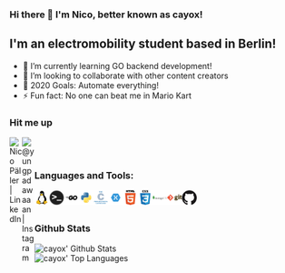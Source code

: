 ### Hi there 👋 I'm Nico, better known as cayox!

## I'm an electromobility student based in Berlin!

- 🌱 I’m currently learning GO backend development!
- 👯 I’m looking to collaborate with other content creators
- 🥅 2020 Goals: Automate everything!
- ⚡ Fun fact: No one can beat me in Mario Kart

### Hit me up

[<img align="left" alt="Nico Päller | LinkedIn" width="22px" src="https://cdn.jsdelivr.net/npm/simple-icons@v3/icons/linkedin.svg" />][linkedin]
[<img align="left" alt="@yungpadawaaan | Instagram" width="22px" src="https://cdn.jsdelivr.net/npm/simple-icons@v3/icons/instagram.svg" />][instagram]

<br/>
<br/>

### Languages and Tools:

<img align="left" alt="Linux" width="26px" src="https://raw.githubusercontent.com/github/explore/80688e429a7d4ef2fca1e82350fe8e3517d3494d/topics/linux/linux.png"/>
<img align="left" alt="Terminal" width="26px" src="https://raw.githubusercontent.com/github/explore/80688e429a7d4ef2fca1e82350fe8e3517d3494d/topics/terminal/terminal.png"/>
<img align="left" alt="GO" width="26px" src="https://raw.githubusercontent.com/github/explore/80688e429a7d4ef2fca1e82350fe8e3517d3494d/topics/go/go.png"/>
<img align="left" alt="Python" width="26px" src="https://raw.githubusercontent.com/github/explore/80688e429a7d4ef2fca1e82350fe8e3517d3494d/topics/python/python.png"/>
<img align="left" alt="C" width="26px" src="https://raw.githubusercontent.com/github/explore/80688e429a7d4ef2fca1e82350fe8e3517d3494d/topics/c/c.png"/>
<img align="left" alt="Xamarin" width="26px" src="https://raw.githubusercontent.com/github/explore/80688e429a7d4ef2fca1e82350fe8e3517d3494d/topics/xamarin/xamarin.png"/>
<img align="left" alt="HTML5" width="26px" src="https://raw.githubusercontent.com/github/explore/80688e429a7d4ef2fca1e82350fe8e3517d3494d/topics/html/html.png"/>
<img align="left" alt="CSS3" width="26px" src="https://raw.githubusercontent.com/github/explore/80688e429a7d4ef2fca1e82350fe8e3517d3494d/topics/css/css.png"/>
<img align="left" alt="MongoDB" width="26px" src="https://raw.githubusercontent.com/github/explore/80688e429a7d4ef2fca1e82350fe8e3517d3494d/topics/mongodb/mongodb.png"/>
<img align="left" alt="Git" width="26px" src="https://raw.githubusercontent.com/github/explore/80688e429a7d4ef2fca1e82350fe8e3517d3494d/topics/git/git.png"/>
<img align="left" alt="GitHub" width="26px" src="https://raw.githubusercontent.com/github/explore/78df643247d429f6cc873026c0622819ad797942/topics/github/github.png"/>


<br/>
<br/>

### Github Stats

<img align="left" alt="cayox' Github Stats" src="https://github-readme-stats.vercel.app/api?username=cayox&show_icons=true&hide_border=true&count_private=true" />
<br/>
<img align="left" alt="cayox' Top Languages" src="https://github-readme-stats.vercel.app/api/top-langs/?username=cayox&hide=c&layout=compact"/>



[instagram]: https://instagram.com/yungpadawaaan
[linkedin]: https://www.linkedin.com/in/nico-p%C3%A4ller-635421146/
